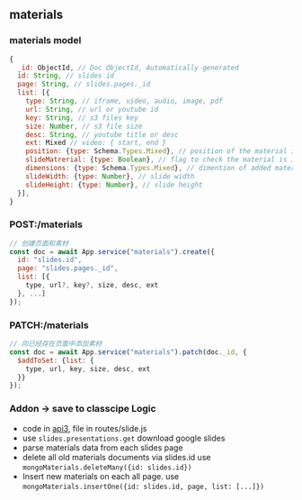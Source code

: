 ## materials

### materials model
```js
{
  _id: ObjectId, // Doc ObjectId, Automatically generated
  id: String, // slides id
  page: String, // slides.pages._id
  list: [{
    type: String, // iframe, video, audio, image, pdf
    url: String, // url or youtube id
    key: String, // s3 files key
    size: Number, // s3 file size
    desc: String, // youtube title or desc
    ext: Mixed // video: { start, end }
    position: {type: Schema.Types.Mixed}, // position of the material in the
    slideMatrerial: {type: Boolean}, // flag to check the material is inserted from slides or not
    dimensions: {type: Schema.Types.Mixed}, // dimention of added material
    slideWidth: {type: Number}, // slide width
    slideHeight: {type: Number}, // slide height
  }],
}
```

### POST:/materials

```js
// 创建页面和素材
const doc = await App.service("materials").create({
  id: "slides.id",
  page: "slides.pages._id",
  list: [{
    type, url?, key?, size, desc, ext
  }, ...]
});
```

### PATCH:/materials
```js
// 向已经存在页面中添加素材
const doc = await App.service("materials").patch(doc._id, {
  $addToSet: {list: {
    type, url, key, size, desc, ext
  }}
});
```

### Addon -> save to classcipe Logic
- code in [api3](https://github.com/zran-nz/api3), file in routes/slide.js
- use `slides.presentations.get` download google slides
- parse materials data from each slides page
- delete all old materials documents via slides.id use `mongoMaterials.deleteMany({id: slides.id})`
- Insert new materials on each all page. use `mongoMaterials.insertOne({id: slides.id, page, list: [...]})`
